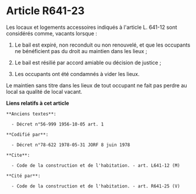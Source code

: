 # Article R641-23

Les locaux et logements accessoires indiqués à l'article L. 641-12 sont considérés comme, vacants lorsque :

1. Le bail est expiré, non reconduit ou non renouvelé, et que les occupants ne bénéficient pas du droit au maintien dans les
lieux ;

2. Le bail est résilié par accord amiable ou décision de justice ;

3. Les occupants ont été condamnés à vider les lieux.

Le maintien sans titre dans les lieux de tout occupant ne fait pas perdre au local sa qualité de local vacant.

**Liens relatifs à cet article**

	**Anciens textes**:

	  - Décret n°56-999 1956-10-05 art. 1

	**Codifié par**:

	  - Décret n°78-622 1978-05-31 JORF 8 juin 1978

	**Cite**:

	  - Code de la construction et de l'habitation. - art. L641-12 (M)

	**Cité par**:

	  - Code de la construction et de l'habitation. - art. R641-25 (V)
